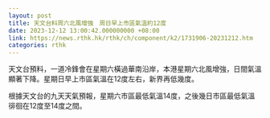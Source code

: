 ```yaml
---
layout: post
title: 天文台料周六北風增強　周日早上市區氣溫約12度
date: 2023-12-12 13:00:42.000000000 +08:00
link: https://news.rthk.hk/rthk/ch/component/k2/1731906-20231212.htm
categories: rthk
---
```


天文台預料，一道冷鋒會在星期六橫過華南沿岸，本港星期六北風增強，日間氣溫顯著下降。星期日早上市區氣溫在12度左右，新界再低幾度。

根據天文台的九天天氣預報，星期六市區最低氣溫14度，之後幾日市區最低氣溫徘徊在12度至14度之間。
